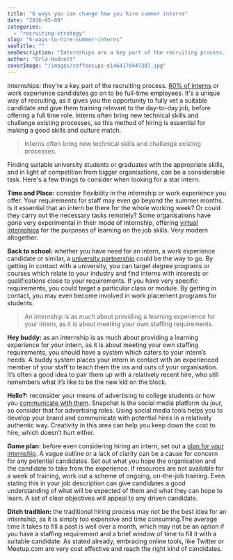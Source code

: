 ```yaml
---
title: "6 ways you can change how you hire summer interns"
date: "2016-05-09"
categories:
  - "recruiting-strategy"
slug: "6-ways-to-hire-summer-interns"
seoTitle: ""
seoDescription: "Internships are a key part of the recruiting process. 60% of interns go on to be full-time employees. See our tips to hire them!"
author: "Orla-Hodnett"
coverImage: "/images/coffeecups-e1464170447387.jpg"
---
```


Internships: they're a key part of the recruiting process. [60% of interns](http://www.forbes.com/sites/susanadams/2012/07/25/odds-are-your-internship-will-get-you-a-job/#5bf5186b453f) or work experience candidates go on to be full-time employees. It's a unique way of recruiting, as it gives you the opportunity to fully vet a suitable candidate and give them training relevant to the day-to-day job, before offering a full time role. Interns often bring new technical skills and challenge existing processes, so this method of hiring is essential for making a good skills and culture match.

> Interns often bring new technical skills and challenge existing processes.

Finding suitable university students or graduates with the appropriate skills, and in light of competition from bigger organisations, can be a considerable task. Here's a few things to consider when looking for a star intern:

**Time and Place:** consider flexibility in the internship or work experience you offer. Your requirements for staff may even go beyond the summer months. Is it essential that an intern be there for the whole working week? Or could they carry out the necessary tasks remotely? Some organisations have gone very experimental in their mode of internship, offering [virtual internships](http://www.nytimes.com/2013/02/03/education/edlife/virtual-internships.html?_r=1) for the purposes of learning on the job skills. Very modern altogether.

**Back to school:** whether you have need for an intern, a work experience candidate or similar, a [university partnership](http://mashable.com/2013/05/25/hiring-interns/#CSqCb1hVV8qy) could be the way to go. By getting in contact with a university, you can target degree programs or courses which relate to your industry and find interns with interests or qualifications close to your requirements. If you have very specific requirements, you could target a particular class or module. By getting in contact, you may even become involved in work placement programs for students.

> An internship is as much about providing a learning experience for your intern, as it is about meeting your own staffing requirements.

**Hey buddy:** as an internship is as much about providing a learning experience for your intern, as it is about meeting your own staffing requirements, you should have a system which caters to your intern’s needs. A buddy system places your intern in contact with an experienced member of your staff to teach them the ins and outs of your organisation. It’s often a good idea to pair them up with a relatively recent hire, who still remembers what it’s like to be the new kid on the block.

**Hello?:** reconsider your means of advertising to college students or how you [communicate with them](http://www.eremedia.com/ere/moderate-practices-that-can-improve-your-university-recruiting/). Snapchat is the social media platform du jour, so consider that for advertising roles. Using social media tools helps you to develop your brand and communicate with potential hires in a relatively authentic way. Creativity in this area can help you keep down the cost to hire, which doesn’t hurt either.

**Game plan:** before even considering hiring an intern, set out a [plan for your internship](https://www.entrepreneur.com/article/237496). A vague outline or a lack of clarity can be a cause for concern for any potential candidates. Set out what you hope the organisation and the candidate to take from the experience. If resources are not available for a week of training, work out a scheme of ongoing, on-the-job training. Even stating this in your job description can give candidates a good understanding of what will be expected of them and what they can hope to learn. A set of clear objectives will appeal to any driven candidate.

**Ditch tradition:** the traditional hiring process may not be the best idea for an internship, as it is simply too expensive and time consuming.The average time it takes to fill a post is well over a month, which may not be an option if you have a staffing requirement and a brief window of time to fill it with a suitable candidate. As stated already, embracing online tools, like Twitter or Meetup.com are very cost effective and reach the right kind of candidates.
